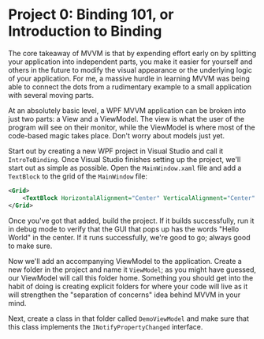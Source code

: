 # Project 0: Binding 101, or Introduction to Binding

The core takeaway of MVVM is that by expending effort early on by splitting your application into independent parts, you make it easier for yourself and others in the future to modify the visual appearance or the underlying logic of your application. For me, a massive hurdle in learning MVVM was being able to connect the dots from a rudimentary example to a small application with several moving parts.

At an absolutely basic level, a WPF MVVM application can be broken into just two parts: a View and a ViewModel. The view is what the user of the program will see on their monitor, while the ViewModel is where most of the code-based magic takes place. Don't worry about models just yet.

Start out by creating a new WPF project in Visual Studio and call it `IntroToBinding`. Once Visual Studio finishes setting up the project, we'll start out as simple as possible. Open the `MainWindow.xaml` file and add a `TextBlock` to the grid of the `MainWindow` file:

```xml
<Grid>
    <TextBlock HorizontalAlignment="Center" VerticalAlignment="Center" Text="Hello World" />
</Grid>
```

Once you've got that added, build the project. If it builds successfully, run it in debug mode to verify that the GUI that pops up has the words "Hello World" in the center. If it runs successfully, we're good to go; always good to make sure.

Now we'll add an accompanying ViewModel to the application. Create a new folder in the project and name it `ViewModel`; as you might have guessed, our ViewModel will call this folder home. Something you should get into the habit of doing is creating explicit folders for where your code will live as it will strengthen the "separation of concerns" idea behind MVVM in your mind. 

Next, create a class in that folder called `DemoViewModel` and make sure that this class implements the `INotifyPropertyChanged` interface.